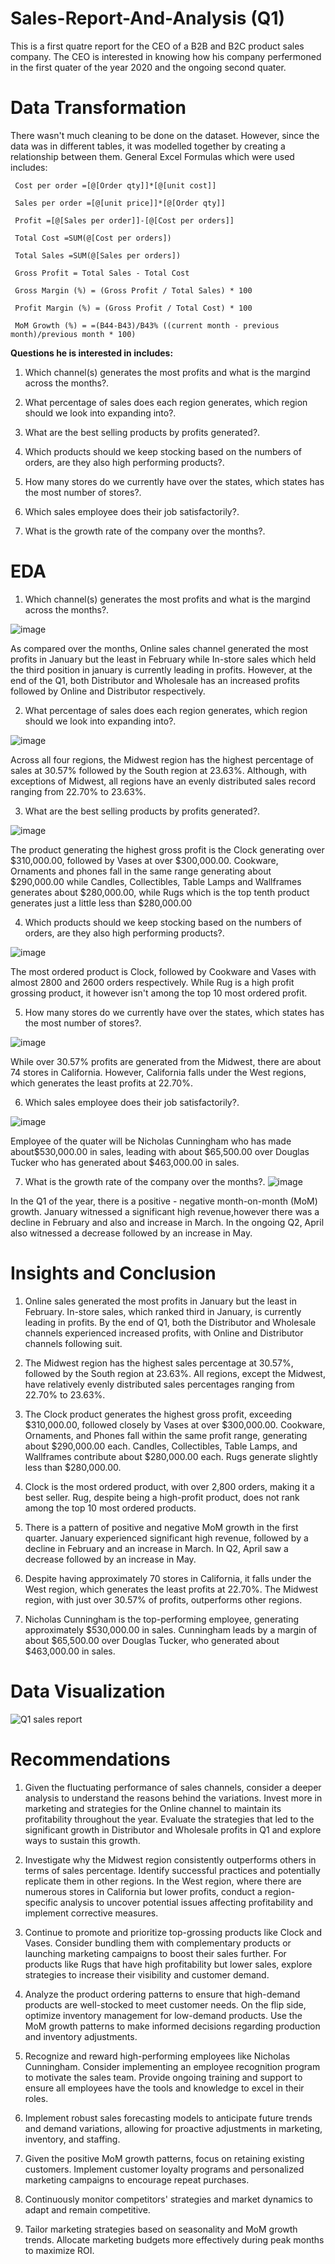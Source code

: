 # Sales-Report-And-Analysis (Q1)
This is a first quatre report for the CEO of a B2B and B2C product sales company. The CEO is interested in knowing how his company perfermoned in the first quater of the year 2020 and the ongoing second quater.

# Data Transformation

There wasn't much cleaning to be done on the dataset. However, since the data was in different tables, it was modelled together by creating a relationship between them. 
General Excel Formulas which were used includes:

     Cost per order =[@[Order qty]]*[@[unit cost]]
     
     Sales per order =[@[unit price]]*[@[Order qty]]

     Profit =[@[Sales per order]]-[@[Cost per orders]]

     Total Cost =SUM(@[Cost per orders])
     
     Total Sales =SUM(@[Sales per orders])

     Gross Profit = Total Sales - Total Cost
     
     Gross Margin (%) = (Gross Profit / Total Sales) * 100
     
     Profit Margin (%) = (Gross Profit / Total Cost) * 100

     MoM Growth (%) = =(B44-B43)/B43% ((current month - previous month)/previous month * 100)

**Questions he is interested in includes:**

1. Which channel(s) generates the most profits and what is the margind across the months?.

2. What percentage of sales does each region generates, which region should we look into expanding into?.

3. What are the best selling products by profits generated?.

4. Which products should we keep stocking based on the numbers of orders, are they also high performing products?.

5. How many stores do we currently have over the states, which states has the most number of stores?.

6. Which sales employee does their job satisfactorily?.

7. What is the growth rate of the company over the months?.

# EDA

1. Which channel(s) generates the most profits and what is the margind across the months?.

![image](https://github.com/olajumokeabe/Sales-Report-And-Analysis/assets/125363157/6e5fc7bf-a124-426d-8562-f8360ea0e350)

As compared over the months, Online sales channel generated the most profits in January but the least in February while In-store sales which held the third position in january is currently leading in profits. However, at the end of the Q1, both Distributor and Wholesale has an increased profits followed by Online and Distributor respectively. 

2. What percentage of sales does each region generates, which region should we look into expanding into?.

![image](https://github.com/olajumokeabe/Sales-Report-And-Analysis/assets/125363157/9ab40c91-f147-4d36-bd9a-8a99048bffec)

Across all four regions, the Midwest region has the highest percentage of sales at 30.57% followed by the South region at 23.63%. Although, with exceptions of Midwest, all regions have an evenly distributed sales record ranging from 22.70% to 23.63%.

3. What are the best selling products by profits generated?.

![image](https://github.com/olajumokeabe/Sales-Report-And-Analysis/assets/125363157/93f93d86-0273-44b7-a169-b461c255fd45)

The product generating the highest gross profit is the Clock generating over $310,000.00, followed by Vases at over $300,000.00. Cookware, Ornaments and phones fall in the same range generating about $290,000.00 while  Candles, Collectibles, Table Lamps and Wallframes generates about $280,000.00, while Rugs which is the top tenth product generates just a little less than $280,000.00

4. Which products should we keep stocking based on the numbers of orders, are they also high performing products?.

![image](https://github.com/olajumokeabe/Sales-Report-And-Analysis/assets/125363157/de6c22e3-a266-43b3-962a-4b67602327b0)

The most ordered product is Clock, followed by Cookware and Vases with almost 2800 and 2600 orders respectively. While Rug is a high profit grossing product, it however isn't among the top 10 most ordered profit.

5. How many stores do we currently have over the states, which states has the most number of stores?.

![image](https://github.com/olajumokeabe/Sales-Report-And-Analysis/assets/125363157/df94f9cd-0539-4a00-891c-77ba40235f26)

While over 30.57% profits are generated from the Midwest, there are about 74 stores in California. However, California falls under the West regions, which generates the least profits at 22.70%. 

6. Which sales employee does their job satisfactorily?.
 
![image](https://github.com/olajumokeabe/Sales-Report-And-Analysis/assets/125363157/b98bc095-3a99-40cf-ad2c-a4b9168d1e0e)

Employee of the quater will be Nicholas Cunningham who has made about$530,000.00 in sales, leading with about $65,500.00 over Douglas Tucker who has generated about $463,000.00 in sales.

7. What is the growth rate of the company over the months?.
![image](https://github.com/olajumokeabe/Sales-Report-And-Analysis/assets/125363157/6b6193aa-c2d6-467b-8ad9-3d3c536051e9)

In the Q1 of the year, there is a positive - negative month-on-month (MoM) growth. January witnessed a significant high revenue,however there was a decline in February and also and increase in March. In the ongoing Q2, April also witnessed a decrease followed by an increase in May.

# Insights and Conclusion

1. Online sales generated the most profits in January but the least in February. In-store sales, which ranked third in January, is currently leading in profits.
By the end of Q1, both the Distributor and Wholesale channels experienced increased profits, with Online and Distributor channels following suit.

2. The Midwest region has the highest sales percentage at 30.57%, followed by the South region at 23.63%.
All regions, except the Midwest, have relatively evenly distributed sales percentages ranging from 22.70% to 23.63%.

3. The Clock product generates the highest gross profit, exceeding $310,000.00, followed closely by Vases at over $300,000.00.
Cookware, Ornaments, and Phones fall within the same profit range, generating about $290,000.00 each.
Candles, Collectibles, Table Lamps, and Wallframes contribute about $280,000.00 each.
Rugs generate slightly less than $280,000.00.

4. Clock is the most ordered product, with over 2,800 orders, making it a best seller.
Rug, despite being a high-profit product, does not rank among the top 10 most ordered products.

5. There is a pattern of positive and negative MoM growth in the first quarter.
January experienced significant high revenue, followed by a decline in February and an increase in March.
In Q2, April saw a decrease followed by an increase in May.

6. Despite having approximately 70 stores in California, it falls under the West region, which generates the least profits at 22.70%.
The Midwest region, with just over 30.57% of profits, outperforms other regions.

7. Nicholas Cunningham is the top-performing employee, generating approximately $530,000.00 in sales.
Cunningham leads by a margin of about $65,500.00 over Douglas Tucker, who generated about $463,000.00 in sales.

# Data Visualization

![Q1 sales report](https://github.com/olajumokeabe/Sales-Report-And-Analysis/assets/125363157/feed3e43-24c9-4ead-9206-38c5047ce13b)

# Recommendations

1. Given the fluctuating performance of sales channels, consider a deeper analysis to understand the reasons behind the variations. Invest more in marketing and strategies for the Online channel to maintain its profitability throughout the year.
Evaluate the strategies that led to the significant growth in Distributor and Wholesale profits in Q1 and explore ways to sustain this growth.

2. Investigate why the Midwest region consistently outperforms others in terms of sales percentage. Identify successful practices and potentially replicate them in other regions.
In the West region, where there are numerous stores in California but lower profits, conduct a region-specific analysis to uncover potential issues affecting profitability and implement corrective measures.

3. Continue to promote and prioritize top-grossing products like Clock and Vases. Consider bundling them with complementary products or launching marketing campaigns to boost their sales further.
For products like Rugs that have high profitability but lower sales, explore strategies to increase their visibility and customer demand.

4. Analyze the product ordering patterns to ensure that high-demand products are well-stocked to meet customer needs. On the flip side, optimize inventory management for low-demand products.
 Use the MoM growth patterns to make informed decisions regarding production and inventory adjustments.

5. Recognize and reward high-performing employees like Nicholas Cunningham. Consider implementing an employee recognition program to motivate the sales team.
Provide ongoing training and support to ensure all employees have the tools and knowledge to excel in their roles.

6. Implement robust sales forecasting models to anticipate future trends and demand variations, allowing for proactive adjustments in marketing, inventory, and staffing.
   
7. Given the positive MoM growth patterns, focus on retaining existing customers. Implement customer loyalty programs and personalized marketing campaigns to encourage repeat purchases.

8. Continuously monitor competitors' strategies and market dynamics to adapt and remain competitive.

9. Tailor marketing strategies based on seasonality and MoM growth trends. Allocate marketing budgets more effectively during peak months to maximize ROI.
